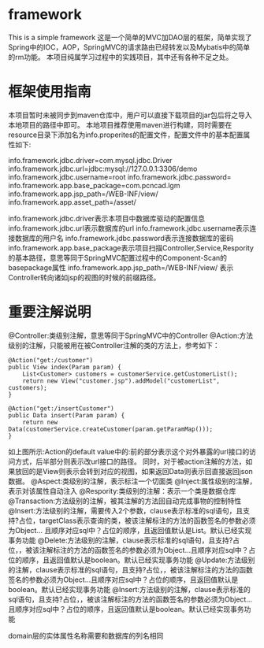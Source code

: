 # framework
This is a simple framework
这是一个简单的MVC加DAO层的框架，简单实现了Spring中的IOC，AOP，SpringMVC的请求路由已经转发以及Mybatis中的简单的rm功能。
本项目纯属学习过程中的实践项目，其中还有各种不足之处。

# 框架使用指南
本项目暂时未被同步到maven仓库中，用户可以直接下载项目的jar包后将之导入本地项目的路径中即可。
本地项目推荐使用maven进行构建，同时需要在resource目录下添加名为info.properites的配置文件，配置文件中的基本配置属性如下:

info.framework.jdbc.driver=com.mysql.jdbc.Driver
info.framework.jdbc.url=jdbc:mysql://127.0.0.1:3306/demo
info.framework.jdbc.username=root
info.framework.jdbc.password=
info.framework.app.base_package=com.pcncad.lgm
info.framework.app.jsp_path=/WEB-INF/view/
info.framework.app.asset_path=/asset/

info.framework.jdbc.driver表示本项目中数据库驱动的配置信息
info.framework.jdbc.url表示数据库的url
info.framework.jdbc.username表示连接数据库的用户名
info.framework.jdbc.password表示连接数据库的密码
info.framework.app.base_package表示项目扫描Controller,Service,Respority的基本路径，意思等同于SpringMVC配置过程中的Component-Scan的basepackage属性
info.framework.app.jsp_path=/WEB-INF/view/ 表示Controller转向诸如jsp的视图的时候的前缀路径。

# 重要注解说明
@Controller:类级别注解，意思等同于SpringMVC中的Controller
@Action:方法级别的注解，只能被用在被Controller注解的类的方法上，参考如下：

	@Action("get:/customer")
	public View	index(Param param) {
		List<Customer> customers = customerService.getCustomerList();
		return new View("customer.jsp").addModel("customerList", customers);
	}
	
	@Action("get:/insertCustomer")
	public Data	insert(Param param) {
		return new Data(customerService.createCustomer(param.getParamMap()));
	}
如上图所示:Action的default value中的:前的部分表示这个对外暴露的url接口的访问方式，后半部分则表示改url接口的路径。
同时，对于被action注解的方法，如果放回的是View则表示会转到对应的视图，如果返回Data则表示回直接返回json数据。
@Aspect:类级别的注解，表示标注一个切面类
@Inject:属性级别的注解，表示对该属性自动注入
@Respority:类级别的注解：表示一个类是数据仓库
@Transaction:方法级别的注解，被其注解的方法回自动完成事物的控制特性
@Insert:方法级别的注解，需要传入2个参数，clause表示标准的sql语句，且支持?占位，targetClass表示查询的类，被该注解标注的方法的函数签名的参数必须为Object... 且顺序对应sql中？占位的顺序，且返回值默认是List。默认已经实现事务功能
@Delete:方法级别的注解，clause表示标准的sql语句，且支持?占位，，被该注解标注的方法的函数签名的参数必须为Object...且顺序对应sql中？占位的顺序，且返回值默认是boolean。默认已经实现事务功能
@Update:方法级别的注解，clause表示标准的sql语句，且支持?占位，，被该注解标注的方法的函数签名的参数必须为Object...且顺序对应sql中？占位的顺序，且返回值默认是boolean。默认已经实现事务功能
@Insert:方法级别的注解，clause表示标准的sql语句，且支持?占位，，被该注解标注的方法的函数签名的参数必须为Object...且顺序对应sql中？占位的顺序，且返回值默认是boolean。默认已经实现事务功能

domain层的实体属性名称需要和数据库的列名相同





	















